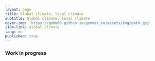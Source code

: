 ```yaml
---
layout: page
title: Global climate, local climate
subtitle: Global climate, local climate
cover-img: 'https://gohu00.github.io/gemmes_vn/assets/img/path.jpg'
i18n-link: global_climate
lang: en
published: true
---
```


### Work in progress